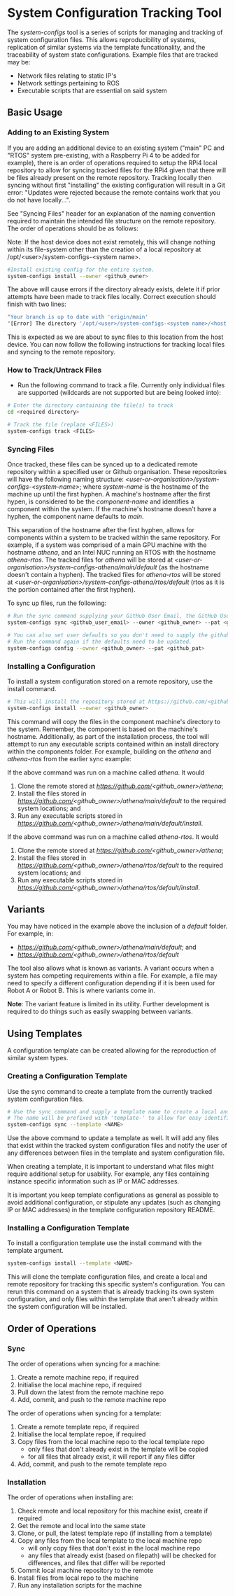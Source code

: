 # System Configuration Tracking Tool
The *system-configs* tool is a series of scripts for managing and tracking of system configuration files. This allows reproducibility of systems, replication of similar systems via the template funcationality, and the traceability of system state configurations. Example files that are tracked may be:

- Network files relating to static IP's
- Network settings pertaining to ROS
- Executable scripts that are essential on said system

## Basic Usage

### Adding to an Existing System
If you are adding an additional device to an existing system ("main" PC and "RTOS" system pre-existing, with a Raspberry Pi 4 to be added for example), there is an order of operations required to setup the RPi4 local repository to allow for syncing tracked files for the RPi4 given that there will be files already present on the remote repository. Tracking locally then syncing without first "installing" the existing configuration will result in a Git error: "Updates were rejected because the remote contains work that you do not have locally...". 

See "Syncing Files" header for an explanation of the naming convention required to maintain the intended file structure on the remote repository. The order of operations should be as follows:

Note: If the host device does not exist remotely, this will change nothing within its file-system other than the creation of a local repository at /opt/\<user>/system-configs-\<system name>. 
```bash
#Install existing config for the entire system.
system-configs install --owner <github_owner>
```

The above will cause errors if the directory already exists, delete it if prior attempts have been made to track files locally. Correct execution should finish with two lines:
```bash
"Your branch is up to date with 'origin/main'
"[Error] The directory '/opt/<user>/system-configs-<system name>/<host device>/default' does not exist.
```
This is expected as we are about to sync files to this location from the host device. You can now follow the following instructions for tracking local files and syncing to the remote repository. 

### How to Track/Untrack Files
- Run the following command to track a file. Currently only individual files are supported (wildcards are not supported but are being looked into):
```bash
# Enter the directory containing the file(s) to track
cd <required directory>

# Track the file (replace <FILES>) 
system-configs track <FILES>
```

### Syncing Files 
Once tracked, these files can be synced up to a dedicated remote repository within a specified user or Github organisation. These repositories will have the following naming structure: *\<user-or-organisation\>/system-configs-\<system-name\>*; where *system-name* is the hostname of the machine up until the first hyphen. A machine's hostname after the first hypen, is considered to be the *component-name* and identifies a component within the system. If the machine's hostname doesn't have a hyphen, the component name defaults to *main*.

This separation of the hostname after the first hyphen, allows for components within a system to be tracked within the same repository. For example, if a system was comprised of a main GPU machine with the hostname *athena*, and an Intel NUC running an RTOS with the hostname *athena-rtos*. The tracked files for *athena* will be stored at *\<user-or-organisation\>/system-configs-athena/main/default* (as the hostname doesn't contain a hyphen). The tracked files for *athena-rtos* will be stored at *\<user-or-organisation\>/system-configs-athena/rtos/default* (rtos as it is the portion contained after the first hyphen).

To sync up files, run the following:
```bash
# Run the sync command supplying your GitHub User Email, the GitHub User or Organisation that you wish to own the remote repository, and a GitHub Public Access Token (PAT) that has the ability to create repositories within the supplied GitHub Owner.
system-configs sync <github_user_email> --owner <github_owner> --pat <github_pat>

# You can also set user defaults so you don't need to supply the github owner and github_pat every time. Using the config command.
# Run the command again if the defaults need to be updated.
system-configs config --owner <github_owner> --pat <github_pat>
```

### Installing a Configuration

To install a system configuration stored on a remote repository, use the install command.

```bash
# This will install the repository stored at https://github.com/<github_owner>/<NAME>, where NAME is the hostname of the machine up until the first hyphen. 
system-configs install --owner <github_owner> 
```

This command will copy the files in the component machine's directory to the system. Remember, the component is based on the machine's hostname. Additionally, as part of the installation process, the tool will attempt to run any executable scripts contained within an install directory within the components folder. For example, building on the *athena* and *athena-rtos* from the earlier sync example:

If the above command was run on a machine called *athena*. It would
1. Clone the remote stored at *https://github.com/<github_owner>/athena*;
2. Install the files stored in *https://github.com/<github_owner>/athena/main/default* to the required system locations; and
3. Run any executable scripts stored in *https://github.com/<github_owner>/athena/main/default/install*.

If the above command was run on a machine called *athena-rtos*. It would
1. Clone the remote stored at *https://github.com/<github_owner>/athena*;
2. Install the files stored in *https://github.com/<github_owner>/athena/rtos/default* to the required system locations; and
3. Run any executable scripts stored in *https://github.com/<github_owner>/athena/rtos/default/install*.

## Variants

You may have noticed in the example above the inclusion of a *default* folder. For example, in:

- *https://github.com/<github_owner>/athena/main/default*; and
- *https://github.com/<github_owner>/athena/rtos/default*

The tool also allows what is known as variants. A variant occurs when a system has competing requirements within a file. For example, a file may need to specify a different configuration depending if it is been used for Robot A or Robot B. This is where variants come in.

**Note**: The variant feature is limited in its utility. Further development is required to do things such as easily swapping between variants.


## Using Templates

A configuration template can be created allowing for the reproduction of similar system types.

### Creating a Configuration Template

Use the sync command to create a template from the currently tracked system configuration files.

```bash
# Use the sync command and supply a template name to create a local and remote repo. 
# The name will be prefixed with 'template-' to allow for easy identification of templates within the owner's github account
system-configs sync --template <NAME>
```

Use the above command to update a template as well. It will add any files that exist within the tracked system configuration files and notify the user of any differences between files in the template and system configuration file.

When creating a template, it is important to understand what files might require additional setup for usability. For example, any files containing instance specific information such as IP or MAC addresses.

It is important you keep template configurations as general as possible to avoid additional configuration, or stipulate any updates (such as changing IP or MAC addresses) in the template configuration repository README.

### Installing a Configuration Template

To install a configuration template use the install command with the template argument.

```bash
system-configs install --template <NAME>
```

This will clone the template configuration files, and create a local and remote repository for tracking this specific system's configuration. You can rerun this command on a system that is already tracking its own system configuration, and only files within the template that aren't already within the system configuration will be installed.


## Order of Operations

### Sync
The order of operations when syncing for a machine:

1. Create a remote machine repo, if required
2. Initialise the local machine repo, if required
3. Pull down the latest from the remote machine repo
4. Add, commit, and push to the remote machine repo

The order of operations when syncing for a template:

1. Create a remote template repo, if required
2. Initialise the local template repoe, if required
3. Copy files from the local machine repo to the local template repo
    - only files that don't already exist in the template will be copied
    - for all files that already exist, it will report if any files differ
5. Add, commit, and push to the remote template repo

### Installation
The order of operations when installing are:

1. Check remote and local repository for this machine exist, create if required
2. Get the remote and local into the same state
3. Clone, or pull, the latest template repo (if installing from a template)
4. Copy any files from the local template to the local machine repo
    - will only copy files that don't exist in the local machine repo
    - any files that already exist (based on filepath) will be checked for differences, and files that differ will be reported
5. Commit local machine repository to the remote
6. Install files from local repo to the machine
7. Run any installation scripts for the machine

